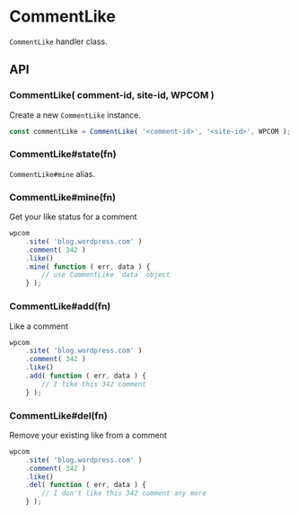 # CommentLike

`CommentLike` handler class.

## API

### CommentLike( comment-id, site-id, WPCOM )

Create a new `CommentLike` instance.

```js
const commentLike = CommentLike( '<comment-id>', '<site-id>', WPCOM );
```

### CommentLike#state(fn)

`CommentLike#mine` alias.

### CommentLike#mine(fn)

Get your like status for a comment

```js
wpcom
	.site( 'blog.wordpress.com' )
	.comment( 342 )
	.like()
	.mine( function ( err, data ) {
		// use CommentLike `data` object
	} );
```

### CommentLike#add(fn)

Like a comment

```js
wpcom
	.site( 'blog.wordpress.com' )
	.comment( 342 )
	.like()
	.add( function ( err, data ) {
		// I like this 342 comment
	} );
```

### CommentLike#del(fn)

Remove your existing like from a comment

```js
wpcom
	.site( 'blog.wordpress.com' )
	.comment( 342 )
	.like()
	.del( function ( err, data ) {
		// I don't like this 342 comment any more
	} );
```
